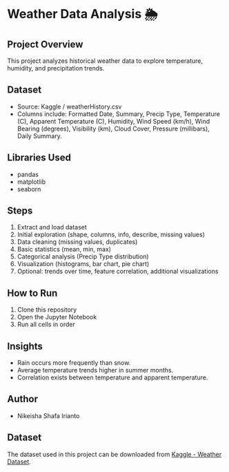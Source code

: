 # Weather Data Analysis 🌦️

## Project Overview
This project analyzes historical weather data to explore temperature, humidity, and precipitation trends.

## Dataset
- Source: Kaggle / weatherHistory.csv
- Columns include: Formatted Date, Summary, Precip Type, Temperature (C), Apparent Temperature (C), Humidity, Wind Speed (km/h), Wind Bearing (degrees), Visibility (km), Cloud Cover, Pressure (millibars), Daily Summary.

## Libraries Used
- pandas
- matplotlib
- seaborn

## Steps
1. Extract and load dataset
2. Initial exploration (shape, columns, info, describe, missing values)
3. Data cleaning (missing values, duplicates)
4. Basic statistics (mean, min, max)
5. Categorical analysis (Precip Type distribution)
6. Visualization (histograms, bar chart, pie chart)
7. Optional: trends over time, feature correlation, additional visualizations

## How to Run
1. Clone this repository
2. Open the Jupyter Notebook
3. Run all cells in order

## Insights
- Rain occurs more frequently than snow.  
- Average temperature trends higher in summer months.  
- Correlation exists between temperature and apparent temperature.

## Author

- Nikeisha Shafa Irianto
## Dataset
The dataset used in this project can be downloaded from [Kaggle - Weather Dataset](https://www.kaggle.com/datasets/muthuj7/weather-dataset).

